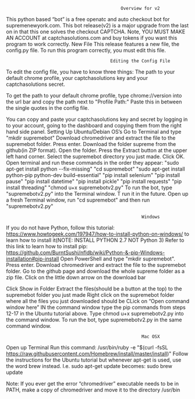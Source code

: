                                                 Overview for v2
This python based “bot” is a free openatc and auto checkout bot for supremenewyork.com. This bot release(v2) is a major upgrade from the last on in that this one solves the checkout CAPTCHA. Note, YOU MUST MAKE AN ACCOUNT at captchasolutions.com and buy tokens if you want this program to work correctly.
													New File
This release features a new file, the config.py file. To run this program correctly, you must edit this file.

											Editing the Config File
To edit the config file, you have to know three things:
The path to your default chrome profile, your captchasolutions key and your captchasolutions secret. 

To get the path to your default chrome profile, type chrome://version into the url bar and copy the path next to "Profile Path:" Paste this in between the single quotes in the config file. 

You can copy and paste your captchasolutions key and secret by logging in to your account, going to the dashboard and copying them from the right hand side panel.
                                                        Setting Up
                                                    Ubuntu/Debian OS’s
Go to Terminal and type "mkdir supremebot"
Download chromedriver and extract the file to the supremebot folder.
Press enter.
Download the folder supreme from the github(in ZIP format).
Open the folder.
Press the Extract button at the upper left hand corner.
Select the supremebot directory you just made.
Click OK.
Open terminal and run these commands in the order they appear:
 "sudo apt-get install python --fix-missing"
"cd supremebot"
"sudo apt-get install python-pip python-dev build-essential"
"pip install selenium"
"pip install pause"
"pip install datetime"
"pip install pickle"
"pip install requests"
"pip install threading"
"chmod u+x supremebotv2.py"
To run the bot, type "supremebotv2.py" into the Terminal window. T run it in the future. Open up a fresh Terminal window, run "cd supremebot" and then run "supremebotv2.py"

                                                        Windows
If you do not have Python, follow this tutorial: https://www.howtogeek.com/197947/how-to-install-python-on-windows/ to learn how to install it(NOTE: INSTALL PYTHON 2.7 NOT Python 3)
Refer to this link to learn how to install pip: https://github.com/BurntSushi/nfldb/wiki/Python-&-pip-Windows-installation#pip-install
Open PowerShell and type "mkdir supremebot".
Press enter.
Download chromedriver and extract the file to the supremebot folder.
Go to the github page and download the whole supreme folder as a zip file.
Click on the little down arrow on the download bar

Click Show in Folder
Extract the files(should be a button at the top) to the supremebot folder you just made
Right click on the supremebot folder where all the files you just downloaded should be
CLick on “Open command window here”
IN the command window type the pip commands from steps 12-17 in the Ubuntu tutorial above.
Type chmod u+x supremebotv2.py into the command window.
To run the bot, type supremebotv2.py in the same command window. 

                                                        Mac OSX
Open up Terminal
Run this command: /usr/bin/ruby -e "$(curl -fsSL https://raw.githubusercontent.com/Homebrew/install/master/install)"
Follow the instructions for the Ubuntu tutorial but whenever apt-get is used, use the word brew instead. I.e. sudo apt-get update becomes:
sudo brew update 


Note: If you ever get the error “chromedriver” executable needs to be in PATH, make a copy of chromedriver and move it to the directory /usr/bin
